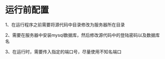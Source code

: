 # 运行前配置

1、在运行程序之前需要将源代码中目录修改为服务器所在目录

2、需要在服务器中安装mysql数据库，然后修改源代码中的登陆密码以及数据库名

3、在运行时，需要传入指定的端口号，尽量使用不知名端口
